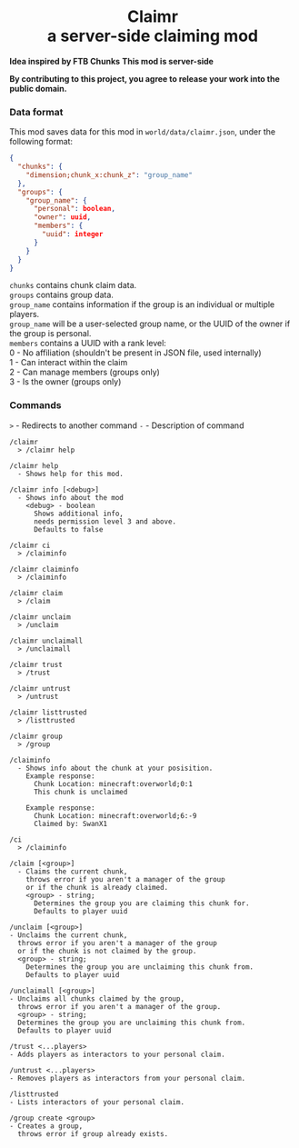 <h1 align="center">Claimr<br>a server-side claiming mod</h1>

**Idea inspired by FTB Chunks**
**This mod is server-side**

**By contributing to this project, you agree to release your work into the public domain.**

### Data format
This mod saves data for this mod in `world/data/claimr.json`, under the following format:

```json
{
  "chunks": {
    "dimension;chunk_x:chunk_z": "group_name"
  },
  "groups": {
    "group_name": {
      "personal": boolean,
      "owner": uuid,
      "members": {
        "uuid": integer
      }
    }
  }
}
```

<code>chunks</code> contains chunk claim data.<br>
<code>groups</code> contains group data.<br>
<code>group_name</code> contains information if the group is an individual or multiple players.<br>
<code>group_name</code> will be a user-selected group name, or the UUID of the owner if the group is personal.<br>
<code>members</code> contains a UUID with a rank level:<br>
  0 - No affiliation (shouldn't be present in JSON file, used internally)<br>
  1 - Can interact within the claim<br>
  2 - Can manage members (groups only)<br>
  3 - Is the owner (groups only)<br>

### Commands

`>` - Redirects to another command
`-` - Description of command

```
/claimr
  > /claimr help

/claimr help
  - Shows help for this mod.

/claimr info [<debug>]
  - Shows info about the mod
    <debug> - boolean
      Shows additional info,
      needs permission level 3 and above.
      Defaults to false

/claimr ci
  > /claiminfo

/claimr claiminfo
  > /claiminfo

/claimr claim
  > /claim

/claimr unclaim
  > /unclaim

/claimr unclaimall
  > /unclaimall

/claimr trust
  > /trust

/claimr untrust
  > /untrust

/claimr listtrusted
  > /listtrusted

/claimr group
  > /group

/claiminfo             
  - Shows info about the chunk at your posisition.
    Example response:
      Chunk Location: minecraft:overworld;0:1
      This chunk is unclaimed
   
    Example response:
      Chunk Location: minecraft:overworld;6:-9
      Claimed by: SwanX1

/ci
  > /claiminfo

/claim [<group>]
  - Claims the current chunk,
    throws error if you aren't a manager of the group
    or if the chunk is already claimed.
    <group> - string;
      Determines the group you are claiming this chunk for.
      Defaults to player uuid

/unclaim [<group>]
- Unclaims the current chunk, 
  throws error if you aren't a manager of the group
  or if the chunk is not claimed by the group.
  <group> - string;
    Determines the group you are unclaiming this chunk from.
    Defaults to player uuid

/unclaimall [<group>]
- Unclaims all chunks claimed by the group,
  throws error if you aren't a manager of the group.
  <group> - string;
  Determines the group you are unclaiming this chunk from.
  Defaults to player uuid

/trust <...players>
- Adds players as interactors to your personal claim.

/untrust <...players>
- Removes players as interactors from your personal claim.

/listtrusted
- Lists interactors of your personal claim.

/group create <group>
- Creates a group,
  throws error if group already exists.
```